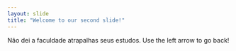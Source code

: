```yaml
---
layout: slide
title: "Welcome to our second slide!"
---
```

Não dei a faculdade atrapalhas seus estudos.
Use the left arrow to go back!
